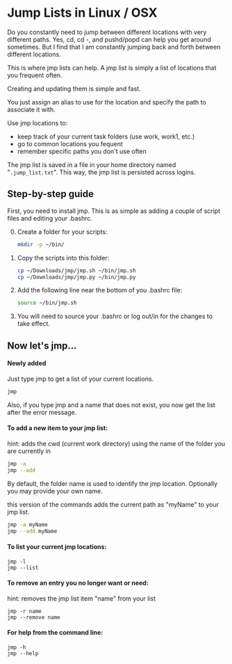 # Jump Lists in Linux / OSX

Do you constantly need to jump between different locations with very different paths. Yes, cd, cd -, and pushd/popd can help you get around sometimes. But I find that I am constantly jumping back and forth between different locations.

This is where jmp lists can help. A jmp list is simply a list of locations that you frequent often.

Creating and updating them is simple and fast.

You just assign an alias to use for the location and specify the path to associate it with.

Use jmp locations to:

  * keep track of your current task folders (use work, work1, etc.)
  * go to common locations you fequent
  * remember specific paths you don't use often

The jmp list is saved in a file in your home directory named "```.jump_list.txt```". This way, the jmp list is persisted across logins.

## Step-by-step guide
First, you need to install jmp. This is as simple as adding a couple of script files and editing your .bashrc.

0. Create a folder for your scripts:
   ```bash
   mkdir -p ~/bin/
   ```
0. Copy the scripts into this folder:
   ```bash
   cp ~/Downloads/jmp/jmp.sh ~/bin/jmp.sh
   cp ~/Downloads/jmp/jmp.py ~/bin/jmp.py
   ```
0. Add the following line near the bottom of you .bashrc file:
   ```bash
   source ~/bin/jmp.sh
   ```
0. You will need to source your .bashrc or log out/in for the changes to take effect.

## Now let's jmp...
#### Newly added
Just type jmp to get a list of your current locations.

````bash
jmp
````
Also, if you type jmp and a name that does not exist, you now get the list after the error message.

#### To add a new item to your jmp list:
hint: adds the cwd (current work directory) using the name of the folder you are currently in

```bash
jmp -a
jmp --add
```

By default, the folder name is used to identify the jmp location. Optionally you may provide your own name.

this version of the commands adds the current path as "myName" to your jmp list.
```bash
jmp -a myName
jmp --add myName
```

#### To list your current jmp locations:

```
jmp -l
jmp --list
```

#### To remove an entry you no longer want or need:
hint: removes the jmp list item "name" from your list

```
jmp -r name
jmp --remove name
```

#### For help from the command line:

```
jmp -h
jmp --help
```
